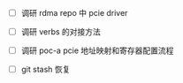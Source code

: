 * [ ] 调研 rdma repo 中 pcie driver

* [ ] 调研 verbs 的对接方法

* [ ] 调研 poc-a pcie 地址映射和寄存器配置流程

* [ ] git stash 恢复